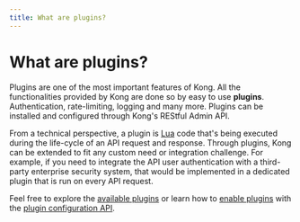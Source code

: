 ```yaml
---
title: What are plugins?
---
```


# What are plugins?

Plugins are one of the most important features of Kong. All the functionalities provided by Kong are done so by easy to use **plugins**. Authentication, rate-limiting, logging and many more. Plugins can be installed and configured through Kong's REStful Admin API.

From a technical perspective, a plugin is [Lua](http://www.lua.org/) code that's being executed during the life-cycle of an API request and response. Through plugins, Kong can be extended to fit any custom need or integration challenge. For example, if you need to integrate the API user authentication with a third-party enterprise security system, that would be implemented in a dedicated plugin that is run on every API request.

Feel free to explore the [available plugins](/plugins) or learn how to [enable plugins](/docs/{{page.kong_version}}/getting-started/enabling-plugins) with the [plugin configuration API](/docs/{{page.kong_version}}/admin-api/#plugin-configuration-object).
